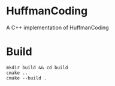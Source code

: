 # HuffmanCoding
A C++ implementation of HuffmanCoding 

# Build
```shell
mkdir build && cd build
cmake ..
cmake --build .
```




